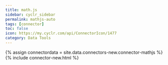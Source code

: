 ```yaml
---
title: math.js
sidebar: cyclr_sidebar
permalink: mathjs-auto
tags: [connector]
toc: false
icon: https://my.cyclr.com/api/ConnectorIcon/1477
category: Data Tools
---
```

{% assign connectordata = site.data.connectors-new.connector-mathjs %}
{% include connector-new.html %}	